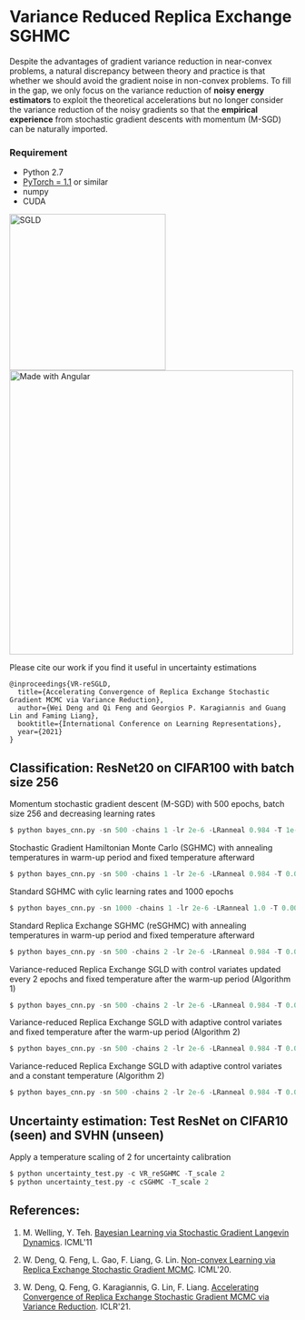 # Variance Reduced Replica Exchange SGHMC

Despite the advantages of gradient variance reduction in near-convex problems, a natural discrepancy between theory and practice is that whether we should avoid the gradient noise in non-convex problems. To fill in the gap, we only focus on the variance reduction of **noisy energy estimators** to exploit the theoretical accelerations but no longer consider the variance reduction of the noisy gradients so that the **empirical experience** from stochastic gradient descents with momentum (M-SGD) can be naturally imported.


### Requirement
* Python 2.7
* [PyTorch = 1.1](https://pytorch.org/) or similar
* numpy
* CUDA 


<p float="left">
  <img src="output/SGLD.gif" width="275" title="SGLD"/>
  <img src="output/reSGLD_vs_VR_reSGLD.gif" width="500" alt="Made with Angular" title="Angular" /> 
</p>


Please cite our work if you find it useful in uncertainty estimations

```
@inproceedings{VR-reSGLD,
  title={Accelerating Convergence of Replica Exchange Stochastic Gradient MCMC via Variance Reduction},
  author={Wei Deng and Qi Feng and Georgios P. Karagiannis and Guang Lin and Faming Liang},
  booktitle={International Conference on Learning Representations},
  year={2021}
}
```



## Classification: ResNet20 on CIFAR100 with batch size 256

Momentum stochastic gradient descent (M-SGD) with 500 epochs, batch size 256 and decreasing learning rates
```python
$ python bayes_cnn.py -sn 500 -chains 1 -lr 2e-6 -LRanneal 0.984 -T 1e-300  -burn 0.6 
```


Stochastic Gradient Hamiltonian Monte Carlo (SGHMC) with annealing temperatures in warm-up period and fixed temperature afterward
```python
$ python bayes_cnn.py -sn 500 -chains 1 -lr 2e-6 -LRanneal 0.984 -T 0.01 -Tanneal 1.02 -burn 0.6 
```
Standard SGHMC with cylic learning rates and 1000 epochs
```python
$ python bayes_cnn.py -sn 1000 -chains 1 -lr 2e-6 -LRanneal 1.0 -T 0.001 -cycle 5 -period 0 -burn 0.7 
```

Standard Replica Exchange SGHMC (reSGHMC) with annealing temperatures in warm-up period and fixed temperature afterward
```python
$ python bayes_cnn.py -sn 500 -chains 2 -lr 2e-6 -LRanneal 0.984 -T 0.01 -var_reduce 0 -period 2 -bias_F 1.5e5 -burn 0.6 
```

Variance-reduced Replica Exchange SGLD with control variates updated every 2 epochs and fixed temperature after the warm-up period (Algorithm 1)
```python
$ python bayes_cnn.py -sn 500 -chains 2 -lr 2e-6 -LRanneal 0.984 -T 0.01 -var_reduce 1 -period 2 -bias_F 1.5e5 -burn 0.6 -seed 85674
```

Variance-reduced Replica Exchange SGLD with adaptive control variates and fixed temperature after the warm-up period (Algorithm 2)
```python
$ python bayes_cnn.py -sn 500 -chains 2 -lr 2e-6 -LRanneal 0.984 -T 0.01 -var_reduce 1 -period 2 -bias_F 1.5e5 -burn 0.6 -adapt_c 1
```

Variance-reduced Replica Exchange SGLD with adaptive control variates and a constant temperature (Algorithm 2)
```python
$ python bayes_cnn.py -sn 500 -chains 2 -lr 2e-6 -LRanneal 0.984 -T 0.0001 -Tanneal 1 -var_reduce 1 -period 2 -bias_F 1.5e7 -burn 0.6 -adapt_c 1 
```

## Uncertainty estimation: Test ResNet on CIFAR10 (seen) and SVHN (unseen)

Apply a temperature scaling of 2 for uncertainty calibration
```python
$ python uncertainty_test.py -c VR_reSGHMC -T_scale 2
$ python uncertainty_test.py -c cSGHMC -T_scale 2
```



## References:

1. M. Welling, Y. Teh. [Bayesian Learning via Stochastic Gradient Langevin Dynamics](https://pdfs.semanticscholar.org/aeed/631d6a84100b5e9a021ec1914095c66de415.pdf). ICML'11

2. W. Deng, Q. Feng, L. Gao, F. Liang, G. Lin. [Non-convex Learning via Replica Exchange Stochastic Gradient MCMC](https://arxiv.org/pdf/2008.05367.pdf). ICML'20.

4. W. Deng, Q. Feng, G. Karagiannis, G. Lin, F. Liang. [Accelerating Convergence of Replica Exchange Stochastic Gradient MCMC via Variance Reduction](https://openreview.net/forum?id=iOnhIy-a-0n). ICLR'21.

